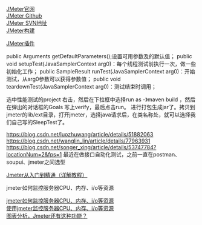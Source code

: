 [JMeter官网](https://jmeter.apache.org/)  
[JMeter Github](https://github.com/apache/jmeter)  
[JMeter SVN地址](https://svn.apache.org/repos/asf/jmeter/trunk/)  
[JMeter构建](https://jmeter.apache.org/building.html)  

[JMeter插件](https://jmeter-plugins.org/?search=jpgc-json)  




public Arguments getDefaultParameters();设置可用参数及的默认值；
public void setupTest(JavaSamplerContext arg0)：每个线程测试前执行一次，做一些初始化工作；
public SampleResult runTest(JavaSamplerContext arg0)：开始测试，从arg0参数可以获得参数值；
public void teardownTest(JavaSamplerContext arg0)：测试结束时调用；


选中性能测试的project 右击，然后在下拉框中选择run as -》maven build ，然后在弹出的对话框的Goals 写上verify，最后点击run。 
进行打包生成jar了。拷贝到jmeter的lib/ext目录，打开jmeter，选择java请求后，在类名称处，就可以选择我们自己写的SleepTest了。


https://blog.csdn.net/luozhuwang/article/details/51882063
https://blog.csdn.net/wanglin_lin/article/details/77963931
https://blog.csdn.net/songer_xing/article/details/53747784?locationNum=2&fps=1
最近在做接口自动化测试，之前一直在postman、soupui、jmeter之间选型






[Jmeter从入门到精通（详解教程）](https://cloud.tencent.com/developer/inventory/1923)  


jmeter如何监控服务器CPU、内存、i/o等资源

[jmeter如何监控服务器CPU、内存、i/o等资源](https://blog.csdn.net/futudeniaodan/article/details/86720081)  
[使用jmeter监控服务器CPU、内存、i/o等资源](https://blog.csdn.net/zin521/article/details/85195758)  
[图表分析，Jmeter还有这种功能？](https://cloud.tencent.com/developer/article/1543572)  


